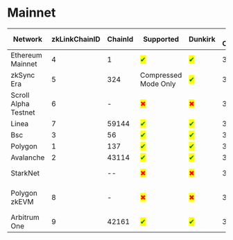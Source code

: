 # Mainnet

<table data-full-width="true"><thead><tr><th>Network</th><th width="139">zkLinkChainID</th><th width="97">ChainId</th><th width="130">Supported</th><th width="108">Dunkirk</th><th width="144">Deposit Confirmations</th><th>Comment</th></tr></thead><tbody><tr><td>Ethereum Mainnet</td><td>4</td><td>1</td><td><mark style="color:green;">✔</mark></td><td><mark style="color:green;">✔</mark></td><td>30</td><td>--</td></tr><tr><td>zkSync Era</td><td>5</td><td>324</td><td>Compressed Mode Only</td><td><mark style="color:green;">✔</mark></td><td>30</td><td>--</td></tr><tr><td>Scroll Alpha Testnet</td><td>6</td><td>-</td><td><mark style="color:red;">✖</mark></td><td><mark style="color:red;">✖</mark></td><td>30</td><td>Lack of support for Sha2-256</td></tr><tr><td>Linea</td><td>7</td><td>59144</td><td><mark style="color:green;">✔</mark></td><td><mark style="color:green;">✔</mark></td><td>30</td><td>--</td></tr><tr><td>Bsc</td><td>3</td><td>56</td><td><mark style="color:green;">✔</mark></td><td><mark style="color:green;">✔</mark></td><td>30</td><td>--</td></tr><tr><td>Polygon</td><td>1</td><td>137</td><td><mark style="color:green;">✔</mark></td><td><mark style="color:green;">✔</mark></td><td>30</td><td>--</td></tr><tr><td>Avalanche</td><td>2</td><td>43114</td><td><mark style="color:green;">✔</mark></td><td><mark style="color:green;">✔</mark></td><td>30</td><td>--</td></tr><tr><td>StarkNet</td><td></td><td>--</td><td><mark style="color:red;">✖</mark></td><td><mark style="color:red;">✖</mark></td><td>30</td><td>Under development</td></tr><tr><td>Polygon zkEVM</td><td>8</td><td>-</td><td><mark style="color:red;">✖</mark></td><td><mark style="color:red;">✖</mark></td><td>30</td><td>Lack of support for Sha2-256</td></tr><tr><td>Arbitrum One</td><td>9</td><td>42161</td><td><mark style="color:green;">✔</mark></td><td><mark style="color:green;">✔</mark></td><td>30</td><td>--</td></tr></tbody></table>
